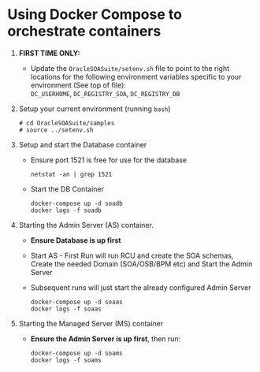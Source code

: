 # Using Docker Compose to orchestrate containers

1. **FIRST TIME ONLY:**
   - Update the `OracleSOASuite/setenv.sh` file to point
     to the right locations for the following environment variables
     specific to your environment (See top of file):    
     `DC_USERHOME`, `DC_REGISTRY_SOA`, `DC_REGISTRY_DB`    

2. Setup your current environment (running `bash`)

       # cd OracleSOASuite/samples
       # source ../setenv.sh

3. Setup and start the Database container
   - Ensure port 1521 is free for use for the database

         netstat -an | grep 1521
   - Start the DB Container

         docker-compose up -d soadb
         docker logs -f soadb

4. Starting the Admin Server (AS) container. 
    - **Ensure Database is up first**
    - Start AS - First Run will run RCU and create the SOA schemas, 
      Create the needed Domain (SOA/OSB/BPM etc) and Start the Admin 
      Server
    - Subsequent runs will just start the already configured Admin Server

          docker-compose up -d soaas
          docker logs -f soaas

5.  Starting the Managed Server (MS) container 
    - **Ensure the Admin Server is up first**, then run:

          docker-compose up -d soams
          docker logs -f soams

